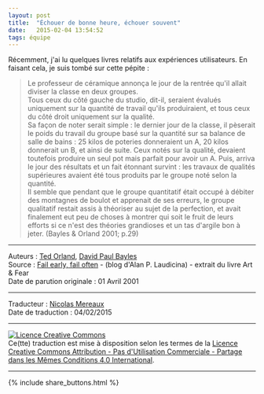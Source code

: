 ```yaml
---
layout: post
title:  "Échouer de bonne heure, échouer souvent"
date:   2015-02-04 13:54:52
tags: équipe
---
```


Récemment, j'ai lu quelques livres relatifs aux expériences utilisateurs. En faisant cela, je suis tombé sur cette pépite :

> Le professeur de céramique annonça le jour de la rentrée qu'il allait diviser la classe en deux groupes.  
> Tous ceux du côté gauche du studio, dit-il, seraient évalués uniquement sur la quantité de travail qu'ils produiraient, et tous ceux du côté droit uniquement sur la qualité.  
> Sa façon de noter serait simple : le dernier jour de la classe, il pèserait le poids du travail du groupe basé sur la quantité sur sa balance de salle de bains : 25 kilos de poteries donneraient un A, 20 kilos donnerait un B, et ainsi de suite. Ceux notés sur la qualité, devaient toutefois produire un seul pot mais parfait pour avoir un A. Puis, arriva le jour des résultats et un fait étonnant survint : les travaux de qualités supérieures avaient été tous produits par le groupe noté selon la quantité.  
> Il semble que pendant que le groupe quantitatif était occupé à débiter des montagnes de boulot et apprenait de ses erreurs, le groupe qualitatif restait assis à théoriser au sujet de la perfection, et avait finalement eut peu de choses à montrer qui soit le fruit de leurs efforts si ce n'est des théories grandioses et un tas d'argile bon à jeter. (Bayles & Orland 2001; p.29)

---
Auteurs : [Ted Orland](http://www.tedorland.com/artandfear/), [David Paul Bayles](http://www.davidpaulbayles.com/about-david-paul-bayles/)  
Source : [Fail early, fail often](http://alanp.ca/blog/2011/06/01/fail-early-fail-often/)  - (blog d'Alan P. Laudicina) - extrait du livre Art & Fear  
Date de parution originale : 01 Avril 2001   

---
Traducteur : [Nicolas Mereaux](http://www.les-traducteurs-agiles.org/traducteurs/)  
Date de traduction : 04/02/2015  

---

<a rel="license" href="http://creativecommons.org/licenses/by-nc-sa/4.0/"><img alt="Licence Creative Commons" style="border-width:0" src="http://i.creativecommons.org/l/by-nc-sa/4.0/88x31.png" /></a><br />Ce(tte) traduction est mise à disposition selon les termes de la <a rel="license" href="http://creativecommons.org/licenses/by-nc-sa/4.0/">Licence Creative Commons Attribution - Pas d'Utilisation Commerciale - Partage dans les Mêmes Conditions 4.0 International</a>.

---

{% include share_buttons.html %}

